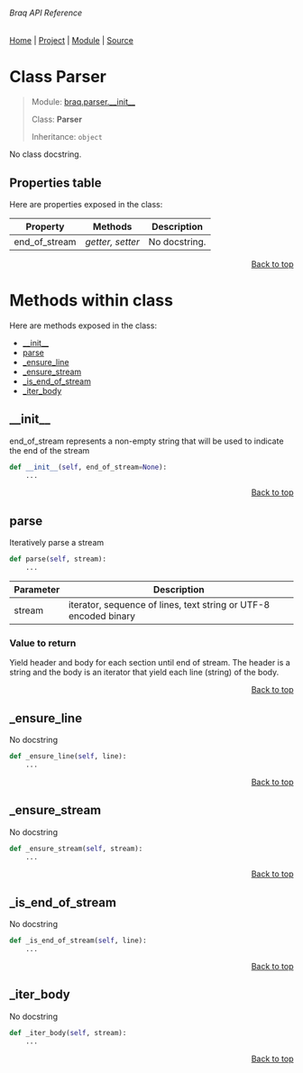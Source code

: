 ###### Braq API Reference
[Home](/docs/api/README.md) | [Project](/README.md) | [Module](/docs/api/modules/braq/parser/__init__/README.md) | [Source](/src/braq/parser/__init__.py)

# Class Parser
> Module: [braq.parser.\_\_init\_\_](/docs/api/modules/braq/parser/__init__/README.md)
>
> Class: **Parser**
>
> Inheritance: `object`

No class docstring.

## Properties table
Here are properties exposed in the class:

| Property | Methods | Description |
| --- | --- | --- |
| end\_of\_stream | _getter, setter_ | No docstring. |

<p align="right"><a href="#braq-api-reference">Back to top</a></p>

# Methods within class
Here are methods exposed in the class:
- [\_\_init\_\_](#__init__)
- [parse](#parse)
- [\_ensure\_line](#_ensure_line)
- [\_ensure\_stream](#_ensure_stream)
- [\_is\_end\_of\_stream](#_is_end_of_stream)
- [\_iter\_body](#_iter_body)

## \_\_init\_\_
end_of_stream represents a non-empty string that will be
used to indicate the end of the stream

```python
def __init__(self, end_of_stream=None):
    ...
```

<p align="right"><a href="#braq-api-reference">Back to top</a></p>

## parse
Iteratively parse a stream

```python
def parse(self, stream):
    ...
```

| Parameter | Description |
| --- | --- |
| stream | iterator, sequence of lines, text string or UTF-8 encoded binary |

### Value to return
Yield header and body for each section until end of stream.
The header is a string and the body is an iterator that yield each line (string)
of the body.

<p align="right"><a href="#braq-api-reference">Back to top</a></p>

## \_ensure\_line
No docstring

```python
def _ensure_line(self, line):
    ...
```

<p align="right"><a href="#braq-api-reference">Back to top</a></p>

## \_ensure\_stream
No docstring

```python
def _ensure_stream(self, stream):
    ...
```

<p align="right"><a href="#braq-api-reference">Back to top</a></p>

## \_is\_end\_of\_stream
No docstring

```python
def _is_end_of_stream(self, line):
    ...
```

<p align="right"><a href="#braq-api-reference">Back to top</a></p>

## \_iter\_body
No docstring

```python
def _iter_body(self, stream):
    ...
```

<p align="right"><a href="#braq-api-reference">Back to top</a></p>
